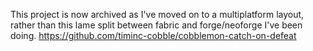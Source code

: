 This project is now archived as I've moved on to a multiplatform layout, rather than this lame split between fabric and forge/neoforge I've been doing.
https://github.com/timinc-cobble/cobblemon-catch-on-defeat
